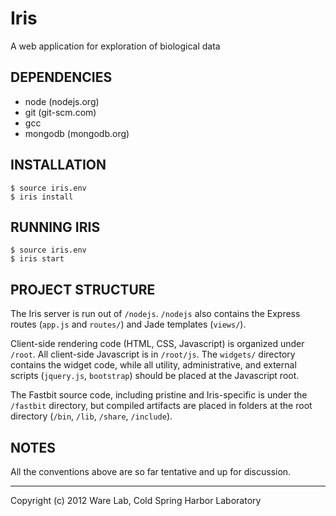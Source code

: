 Iris
====
A web application for exploration of biological data

DEPENDENCIES
------------
* node (nodejs.org)
* git (git-scm.com)
* gcc
* mongodb (mongodb.org)

INSTALLATION
------------
    $ source iris.env
    $ iris install

RUNNING IRIS
------------
    $ source iris.env
    $ iris start

PROJECT STRUCTURE
-----------------
The Iris server is run out of `/nodejs`. `/nodejs` also contains the Express
routes (`app.js` and `routes/`) and Jade templates (`views/`).

Client-side rendering code (HTML, CSS, Javascript) is organized under `/root`. All client-side Javascript is in `/root/js`. The `widgets/` directory contains the widget code, while all utility, administrative, and external scripts (`jquery.js`, `bootstrap`) should be placed at the Javascript root.

The Fastbit source code, including pristine and Iris-specific is under the `/fastbit` directory, but compiled artifacts are placed in folders at the root directory (`/bin`, `/lib`, `/share`, `/include`).

NOTES
-----
All the conventions above are so far tentative and up for discussion.

---
Copyright (c) 2012 Ware Lab, Cold Spring Harbor Laboratory

